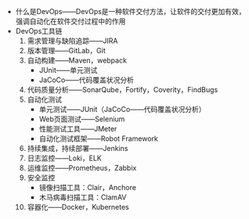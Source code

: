 * 什么是DevOps——DevOps是一种软件交付方法，让软件的交付更加有效，强调自动化在软件交付过程中的作用
* DevOps工具链
  1. 需求管理与缺陷追踪——JIRA
  2. 版本管理——GitLab，Git
  3. 自动构建——Maven，webpack
     * JUnit——单元测试
     * JaCoCo——代码覆盖状况分析
  4. 代码质量分析——SonarQube，Fortify，Coverity，FindBugs
  5. 自动化测试
     * 单元测试——JUnit（JaCoCo——代码覆盖状况分析）
     * Web页面测试——Selenium
     * 性能测试工具——JMeter
     * 自动化测试框架——Robot Framework
  6. 持续集成，持续部署——Jenkins
  7. 日志监控——Loki，ELK
  8. 运维监控——Prometheus，Zabbix
  9. 安全监控
     * 镜像扫描工具：Clair，Anchore
     * 木马病毒扫描工具：ClamAV
  10. 容器化——Docker，Kubernetes
